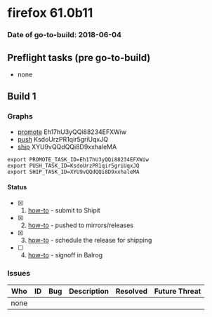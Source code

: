 # firefox 61.0b11

### Date of go-to-build: 2018-06-04

## Preflight tasks (pre go-to-build)
- none

## Build 1  

### Graphs
* [promote](https://tools.taskcluster.net/push-inspector/#/Eh17hU3yQQi88234EFXWiw) Eh17hU3yQQi88234EFXWiw
* [push](https://tools.taskcluster.net/push-inspector/#/KsdoUrzPR1qir5griUqxJQ) KsdoUrzPR1qir5griUqxJQ
* [ship](https://tools.taskcluster.net/push-inspector/#/XYU9vQQdQQi8D9xxhaleMA) XYU9vQQdQQi8D9xxhaleMA
```
export PROMOTE_TASK_ID=Eh17hU3yQQi88234EFXWiw
export PUSH_TASK_ID=KsdoUrzPR1qir5griUqxJQ
export SHIP_TASK_ID=XYU9vQQdQQi8D9xxhaleMA
```


#### Status
- [x] 1.  [how-to](https://wiki.mozilla.org/Release:Release_Automation_on_Mercurial:Starting_a_Release#Submit_to_Ship_It)  - submit to Shipit
- [x] 2.  [how-to](https://github.com/mozilla-releng/releasewarrior-2.0/blob/master/docs/release-promotion/desktop/howto.md#push-artifacts-to-releases-directory)  - pushed to mirrors/releases
- [x] 3.  [how-to](https://github.com/mozilla-releng/releasewarrior-2.0/blob/master/docs/release-promotion/desktop/howto.md#ship-the-release)  - schedule the release for shipping
- [ ] 4.  [how-to](https://github.com/mozilla-releng/releasewarrior-2.0/blob/master/docs/release-promotion/desktop/howto.md#obtain-sign-offs-for-changes)  - signoff in Balrog

### Issues
| Who                 | ID               | Bug                                                                 | Description                | Resolved                | Future Threat                |
| ------------------- | ---------------- | ------------------------------------------------------------------- | -------------------------- | ----------------------- | ---------------------------- |
| none | | | | | |

